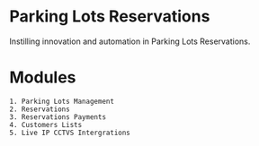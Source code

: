 # Parking Lots Reservations
Instilling innovation and automation in Parking Lots Reservations.

# Modules
```
1. Parking Lots Management
2. Reservations
3. Reservations Payments
4. Customers Lists
5. Live IP CCTVS Intergrations
```
